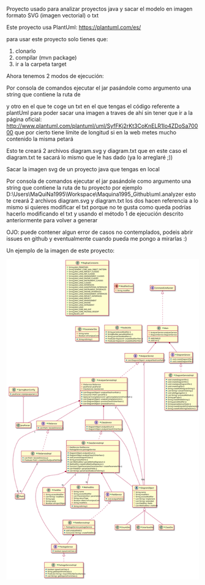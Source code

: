 Proyecto usado para analizar proyectos java y sacar el modelo en imagen formato SVG (imagen vectorial) o txt

Este proyecto usa PlantUml: https://plantuml.com/es/

para usar este proyecto solo tienes que:
1. clonarlo
2. compilar (mvn package)
3. ir a la carpeta target

Ahora tenemos 2 modos de ejecución:

Por consola de comandos ejecutar el jar pasándole como argumento una string que contiene la ruta de

y otro en el que te coge un txt en el que tengas el código referente a plantUml para poder sacar una imagen a traves de ahí sin tener que ir a la página oficial: http://www.plantuml.com/plantuml/uml/SyfFKj2rKt3CoKnELR1Io4ZDoSa70000 que por cierto tiene límite de longitud si en la web metes mucho contenido la misma petará

Esto te creará 2 archivos diagram.svg y diagram.txt que en este caso el diagram.txt te sacará lo mismo que le has dado (ya lo arreglaré ;)) 

Sacar la imagen svg de un proyecto java que tengas en local

Por consola de comandos ejecutar el jar pasándole como argumento una string que contiene la ruta de tu proyecto por ejemplo
	D:\Users\MaQuiNa1995\Workspace\Maquina1995_Github\uml.analyzer
esto te creará 2 archivos diagram.svg y diagram.txt los dos hacen referencia a lo mismo si quieres modificar el txt porque no te gusta como queda podrías hacerlo modificando el txt y usando el método 1 de ejecución descrito anteriormente para volver a generar 

OJO: puede contener algun error de casos no contemplados, podeis abrir issues en github y eventualmente cuando pueda me pongo a mirarlas :)

Un ejemplo de la imagen de este proyecto:

![alt text](https://github.com/MaQuiNa1995/ExtractorUml/blob/master/diagram.svg?raw=true)
